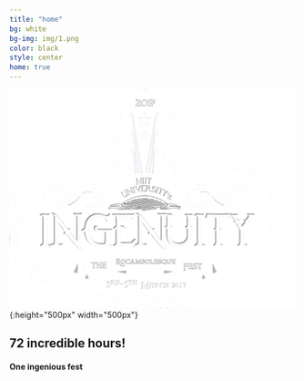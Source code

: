 ```yaml
---
title: "home"
bg: white
bg-img: img/1.png
color: black
style: center
home: true
---
```


![Logo](img/logow.png){:height="500px" width="500px"}

## 72 incredible hours!
#### One ingenious fest
